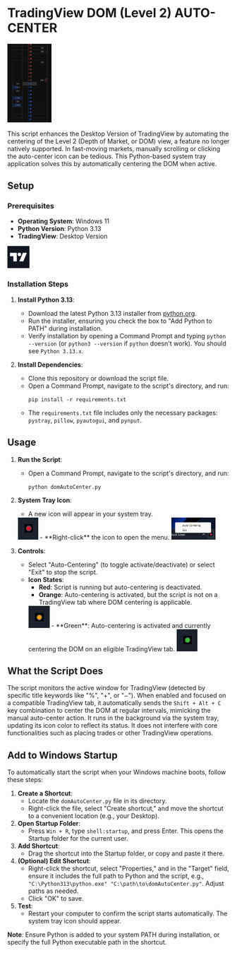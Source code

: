 # TradingView DOM (Level 2) AUTO-CENTER

<img src="screenshots/dom.png" width="100">

This script enhances the Desktop Version of TradingView by automating the centering of the Level 2 (Depth of Market, or DOM) view, a feature no longer natively supported. In fast-moving markets, manually scrolling or clicking the auto-center icon can be tedious. This Python-based system tray application solves this by automatically centering the DOM when active.

## Setup
### Prerequisites
- **Operating System**: Windows 11
- **Python Version**: Python 3.13
- **TradingView**: Desktop Version
<img src="screenshots/tw.png" width="50">

### Installation Steps
1. **Install Python 3.13**:
   - Download the latest Python 3.13 installer from [python.org](https://www.python.org/downloads/).
   - Run the installer, ensuring you check the box to "Add Python to PATH" during installation.
   - Verify installation by opening a Command Prompt and typing `python --version` (or `python3 --version` if `python` doesn't work). You should see `Python 3.13.x`.

2. **Install Dependencies**:
   - Clone this repository or download the script file.
   - Open a Command Prompt, navigate to the script's directory, and run:
     ```
     pip install -r requirements.txt
     ```
   - The `requirements.txt` file includes only the necessary packages: `pystray`, `pillow`, `pyautogui`, and `pynput`.

## Usage

1. **Run the Script**:
   - Open a Command Prompt, navigate to the script's directory, and run:
     ```
     python domAutoCenter.py
     ```
2. **System Tray Icon**:
   - A new icon will appear in your system tray. 
   <img src="screenshots/screenshot1.png" height="50">
   - **Right-click** the icon to open the menu. 
   <img src="screenshots/screenshot2.png" height="50">

3. **Controls**:
   - Select "Auto-Centering" (to toggle activate/deactivate) or select "Exit" to stop the script.
   - **Icon States**:
     - **Red**: Script is running but auto-centering is deactivated.
     - **Orange**: Auto-centering is activated, but the script is not on a TradingView tab where DOM centering is applicable. 
     <img src="screenshots/screenshot3.png" height="50">
     - **Green**: Auto-centering is activated and currently centering the DOM on an eligible TradingView tab. 
     <img src="screenshots/screenshot4.png" height="50">

## What the Script Does
The script monitors the active window for TradingView (detected by specific title keywords like "%", "+", or "−"). When enabled and focused on a compatible TradingView tab, it automatically sends the `Shift + Alt + C` key combination to center the DOM at regular intervals, mimicking the manual auto-center action. It runs in the background via the system tray, updating its icon color to reflect its status. It does not interfere with core functionalities such as placing trades or other TradingView operations.

## Add to Windows Startup
To automatically start the script when your Windows machine boots, follow these steps:
1. **Create a Shortcut**:
   - Locate the `domAutoCenter.py` file in its directory.
   - Right-click the file, select "Create shortcut," and move the shortcut to a convenient location (e.g., your Desktop).
2. **Open Startup Folder**:
   - Press `Win + R`, type `shell:startup`, and press Enter. This opens the Startup folder for the current user.
3. **Add Shortcut**:
   - Drag the shortcut into the Startup folder, or copy and paste it there.
4. **(Optional) Edit Shortcut**:
   - Right-click the shortcut, select "Properties," and in the "Target" field, ensure it includes the full path to Python and the script, e.g., `"C:\Python313\python.exe" "C:\path\to\domAutoCenter.py"`. Adjust paths as needed.
   - Click "OK" to save.
5. **Test**:
   - Restart your computer to confirm the script starts automatically. The system tray icon should appear.

**Note**: Ensure Python is added to your system PATH during installation, or specify the full Python executable path in the shortcut.
